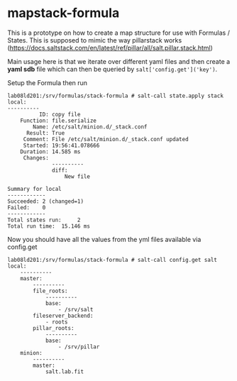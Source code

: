mapstack-formula
======

This is a prototype on how to create a map structure for use with Formulas / States. This is supposed to mimic the way pillarstack works (https://docs.saltstack.com/en/latest/ref/pillar/all/salt.pillar.stack.html)

Main usage here is that we iterate over different yaml files and then create a **yaml sdb** file which can then be queried by `salt['config.get']('key')`. 


Setup the Formula then run 
```
lab08ld201:/srv/formulas/stack-formula # salt-call state.apply stack
local:
----------
          ID: copy file
    Function: file.serialize
        Name: /etc/salt/minion.d/_stack.conf
      Result: True
     Comment: File /etc/salt/minion.d/_stack.conf updated
     Started: 19:56:41.078666
    Duration: 14.585 ms
     Changes:
              ----------
              diff:
                  New file

Summary for local
------------
Succeeded: 2 (changed=1)
Failed:    0
------------
Total states run:     2
Total run time:  15.146 ms
```

Now you should have all the values from the yml files available via config.get

```
lab08ld201:/srv/formulas/stack-formula # salt-call config.get salt
local:
    ----------
    master:
        ----------
        file_roots:
            ----------
            base:
                - /srv/salt
        fileserver_backend:
            - roots
        pillar_roots:
            ----------
            base:
                - /srv/pillar
    minion:
        ----------
        master:
            salt.lab.fit
```
